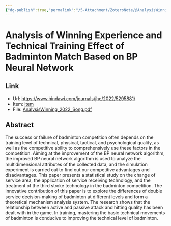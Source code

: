 ```yaml
---
{"dg-publish":true,"permalink":"/5-Attachment/ZoteroNote/@AnalysisWinning_2022_Song/","title":"Analysis of Winning Experience and Technical Training Effect of Badminton Match Based on BP Neural Network"}
---
```


# Analysis of Winning Experience and Technical Training Effect of Badminton Match Based on BP Neural Network
## Link
- Url: https://www.hindawi.com/journals/jhe/2022/5295881/
- Item: [item](zotero://select/library/items/M37VP77M)
- File: [AnalysisWinning_2022_Song.pdf](zotero://open-pdf/library/items/YIL34VD7)
## Abstract
The success or failure of badminton competition often depends on the training level of technical, physical, tactical, and psychological quality, as well as the competitive ability to comprehensively use these factors in the competition. Aiming at the improvement of the BP neural network algorithm, the improved BP neural network algorithm is used to analyze the multidimensional attributes of the collected data, and the simulation experiment is carried out to find out our competitive advantages and disadvantages. This paper presents a statistical study on the change of service area, the application of service receiving technology, and the treatment of the third stroke technology in the badminton competition. The innovative contribution of this paper is to explore the differences of double service decision-making of badminton at different levels and form a theoretical mechanism analysis system. The research shows that the relationship between active and passive attack and hitting quality has been dealt with in the game. In training, mastering the basic technical movements of badminton is conducive to improving the technical level of badminton.